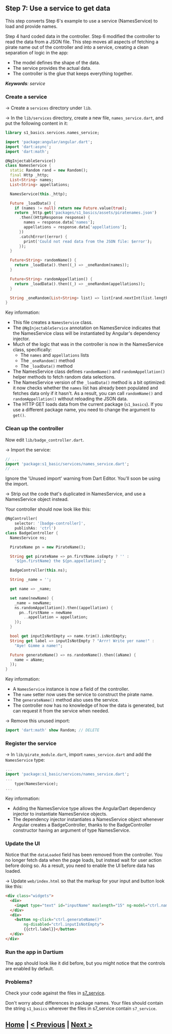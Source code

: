 ## Step 7: Use a service to get data

This step converts Step 6's example to use a service
(NamesService) to load and provide names.

Step 4 hard coded data in the controller.
Step 6 modified the controller to read the data from a JSON file.
This step moves all aspects of fetching a pirate name out of the controller and into a service,
creating a clean separation of logic in the app:

* The model defines the shape of the data.
* The service provides the actual data.
* The controller is the glue that keeps everything together.

_**Keywords**: service_


### Create a service

&rarr; Create a `services` directory under `lib`.

&rarr; In the `lib/services` directory, create a new file,
`names_service.dart`, and put the following content in it:

```Dart
library s1_basics.services.names_service;

import 'package:angular/angular.dart';
import 'dart:async';
import 'dart:math';

@NgInjectableService()
class NamesService {
  static Random rand = new Random();
  final Http _http;
  List<String> names;
  List<String> appellations;

  NamesService(this._http);

  Future _loadData() {
    if (names != null) return new Future.value(true);
    return _http.get('packages/s1_basics/assets/piratenames.json')
      .then((HttpResponse response) {
        names = response.data['names'];
        appellations = response.data['appellations'];
      })
      .catchError((error) {
        print('Could not read data from the JSON file: $error');
      });
  }

  Future<String> randomName() {
    return _loadData().then((_) => _oneRandom(names));
  }

  Future<String> randomAppellation() {
    return _loadData().then((_) => _oneRandom(appellations));
  }

  String _oneRandom(List<String> list) => list[rand.nextInt(list.length)];
}
```

Key information:
* This file creates a `NamesService` class.
* The `@NgInjectableService` annotation on NamesService
  indicates that the NamesService class will be instantiated by Angular's dependency injector.
* Much of the logic that was in the controller is now in the NamesService class, specifically:
  * The `names` and `appellations` lists
  * The `_oneRandom()` method
  * The `_loadData()` method
* The NamesService class defines `randomName()` and `randomAppellation()` helper methods
  to fetch random data selections.
* The NamesService version of the `_loadData()` method is a bit optimized:
  it now checks whether the `names` list has already been populated and
  fetches data only if it hasn't.
  As a result, you can call `randomName()` and `randomAppellation()` without
  reloading the JSON data.
* The HTTP GET loads data from the current package (`s1_basics`).
  If you use a different package name, you need to change the argument
  to `get()`.



### Clean up the controller

Now edit `lib/badge_controller.dart`.

&rarr; Import the service:

```Dart
// ...
import 'package:s1_basic/services/names_service.dart';
// ...
```

Ignore the 'Unused import' warning from Dart Editor.
You'll soon be using the import.

&rarr; Strip out the code that's duplicated in NamesService,
and use a NamesService object instead.

Your controller should now look like this:
<!-- PENDING: split up, explain better -->

```Dart
@NgController(
    selector: '[badge-controller]',
    publishAs: 'ctrl')
class BadgeController {
  NamesService ns;

  PirateName pn = new PirateName();

  String get pirateName => pn.firstName.isEmpty ? '' :
    '${pn.firstName} the ${pn.appellation}';

  BadgeController(this.ns);

  String _name = '';

  get name => _name;

  set name(newName) {
    _name = newName;
    ns.randomAppellation().then((appellation) {
      pn..firstName = newName
        ..appellation = appellation;
    });
  }

  bool get inputIsNotEmpty => name.trim().isNotEmpty;
  String get label => inputIsNotEmpty ? "Arrr! Write yer name!" :
    "Aye! Gimme a name!";

  Future generateName() => ns.randomName().then((aName) {
    name = aName;
  });
}
```

Key information:

* A `NamesService` instance is now a field of the controller.
* The `name` setter now uses the service to construct the pirate name.
* The `generateName()` method also uses the service.
* The controller now has no knowledge of how the data is generated,
  but can request it from the service when needed.

&rarr; Remove this unused import:

```Dart
import 'dart:math' show Random; // DELETE
```

### Register the service

&rarr; In `lib/pirate_module.dart`,
import `names_service.dart` and add the `NamesService` type:

```Dart
...
import 'package:s1_basic/services/names_service.dart';
...
    type(NamesService);
...
```

Key information:

* Adding the NamesService type
  allows the AngularDart dependency injector
  to instantiate NamesService objects.
* The dependency injector instantiates a NamesService object
  whenever Angular creates a BadgeController,
  thanks to the BadgeController constructor having an argument
  of type NamesService.

### Update the UI

Notice that the `dataLoaded` field has been removed from the controller.
You no longer fetch data when the page loads,
but instead wait for user action before doing so.
As a result, you need to enable the UI before data has loaded.

&rarr; Update `web/index.html` so that the markup for your input and
button look like this:

```HTML
<div class="widgets">
  <div>
    <input type="text" id="inputName" maxlength="15" ng-model="ctrl.name">
  </div>
  <div>
    <button ng-click="ctrl.generateName()"
        ng-disabled="ctrl.inputIsNotEmpty">
        {{ctrl.label}}</button>
  </div>
</div>
```

### Run the app in Dartium

The app should look like it did before,
but you might notice that the controls are enabled by default.

### Problems?
Check your code against the files in [s7_service](../samples/s7_service).

Don't worry about differences in package names.
Your files should contain the string `s1_basics`
wherever the files in s7_service contain `s7_service`.


## [Home](../README.md#code-lab-angulardart) | [< Previous](step-6.md#step-6-read-from-a-json-encoded-file) | [Next >](step-8.md#step-8-use-a-filter-to-modify-data)


